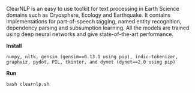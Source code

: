 ClearNLP is an easy to use toolkit for text processing in Earth Science domains such as Cryosphere, Ecology and Earthquake. It contains implementations for part-of-speech tagging, named entity recognition, dependency parsing and subsumption learning. All the models are trained using deep neural networks and give state-of-the-art performance.

__Install__
```
numpy, nltk, gensim (gensim==0.13.1 using pip), indic-tokenizer, graphviz, pydot, PIL, tkinter, and dynet (dynet==2.0 using pip)

```
__Run__
```
bash clearnlp.sh
```

